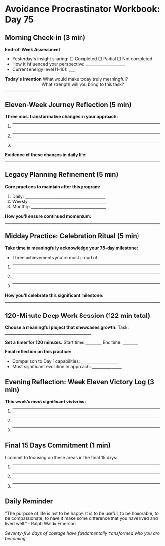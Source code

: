 # Avoidance Procrastinator Workbook: Day 75

## Morning Check-in (3 min)

**End-of-Week Assessment**
- Yesterday's insight sharing: □ Completed □ Partial □ Not completed
- How it influenced your perspective: ____________________
- Current energy level (1-10): ___

**Today's Intention**
What would make today truly meaningful? __________________
What strength will you bring to this task? __________________

## Eleven-Week Journey Reflection (5 min)

**Three most transformative changes in your approach:**
1. ________________________________________________
2. ________________________________________________
3. ________________________________________________

**Evidence of these changes in daily life:**
________________________________________________

## Legacy Planning Refinement (5 min)

**Core practices to maintain after this program:**
1. Daily: _________________________________________
2. Weekly: _______________________________________
3. Monthly: ______________________________________

**How you'll ensure continued momentum:**
________________________________________________

## Midday Practice: Celebration Ritual (5 min)

**Take time to meaningfully acknowledge your 75-day milestone:**
- Three achievements you're most proud of:
1. ________________________________________________
2. ________________________________________________
3. ________________________________________________

**How you'll celebrate this significant milestone:**
________________________________________________

## 120-Minute Deep Work Session (122 min total)

**Choose a meaningful project that showcases growth:**
Task: ____________________________________________

**Set a timer for 120 minutes.**
Start time: ________ End time: ________

**Final reflection on this practice:**
- Comparison to Day 1 capabilities: ___________________
- Most significant evolution in approach: _______________

## Evening Reflection: Week Eleven Victory Log (3 min)

**This week's most significant victories:**
1. ________________________________________________
2. ________________________________________________
3. ________________________________________________

## Final 15 Days Commitment (1 min)

I commit to focusing on these areas in the final 15 days:
1. ________________________________________________
2. ________________________________________________
3. ________________________________________________

## Daily Reminder

"The purpose of life is not to be happy. It is to be useful, to be honorable, to be compassionate, to have it make some difference that you have lived and lived well." - Ralph Waldo Emerson

*Seventy-five days of courage have fundamentally transformed who you are becoming.*